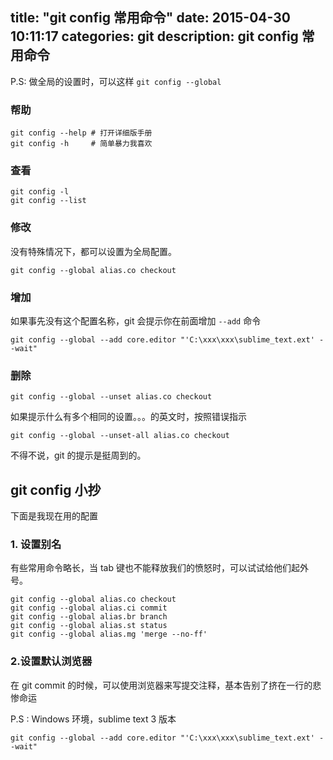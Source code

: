 title: "git config 常用命令"
date: 2015-04-30 10:11:17
categories: git
description: git config 常用命令
---

P.S:  做全局的设置时，可以这样 `git config --global`

### 帮助

```
git config --help # 打开详细版手册
git config -h     # 简单暴力我喜欢
```

### 查看
```
git config -l 
git config --list
```

### 修改

没有特殊情况下，都可以设置为全局配置。
```
git config --global alias.co checkout
```

### 增加

如果事先没有这个配置名称，git 会提示你在前面增加  `--add` 命令

```
git config --global --add core.editor "'C:\xxx\xxx\sublime_text.ext' --wait"
```


### 删除

```
git config --global --unset alias.co checkout
```

如果提示什么有多个相同的设置。。。的英文时，按照错误指示
```
git config --global --unset-all alias.co checkout
```

不得不说，git 的提示是挺周到的。

## git config 小抄

下面是我现在用的配置

### 1. 设置别名

有些常用命令略长，当 tab 键也不能释放我们的愤怒时，可以试试给他们起外号。

```
git config --global alias.co checkout
git config --global alias.ci commit
git config --global alias.br branch
git config --global alias.st status
git config --global alias.mg 'merge --no-ff'
```
### 2.设置默认浏览器

在 git commit 的时候，可以使用浏览器来写提交注释，基本告别了挤在一行的悲惨命运

P.S :  Windows 环境，sublime text 3 版本
```
git config --global --add core.editor "'C:\xxx\xxx\sublime_text.ext' --wait"
```
 